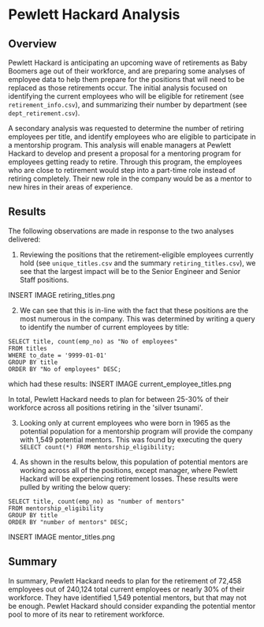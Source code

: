 # Pewlett Hackard Analysis
## Overview
Pewlett Hackard is anticipating an upcoming wave of retirements as Baby Boomers age out of their workforce, and are preparing some analyses of employee data to help them prepare for the positions that will need to be replaced as those retirements occur.  The initial analysis focused on identifying the current employees who will be eligible for retirement (see `retirement_info.csv`), and summarizing their number by department (see `dept_retirement.csv`). 

A secondary analysis was requested to determine the number of retiring employees per title, and identify employees who are eligible to participate in a mentorship program.  This analysis will enable managers at Pewlett Hackard to develop and present a proposal for a mentoring program for employees getting ready to retire. Through this program, the employees who are close to retirement would step into a part-time role instead of retiring completely. Their new role in the company would be as a mentor to new hires in their areas of experience. 

## Results
The following observations are made in response to the two analyses delivered:
 
1. Reviewing the positions that the retirement-eligible employees currently hold (see `unique_titles.csv` and the summary `retiring_titles.csv`), we see that the largest impact will be to the Senior Engineer and Senior Staff positions.

  INSERT IMAGE retiring_titles.png
  
2. We can see that this is in-line with the fact that these positions are the most numerous in the company. This was determined by writing a query to identify the number of current employees by title:
  ```
  SELECT title, count(emp_no) as "No of employees" 
  FROM titles
  WHERE to_date = '9999-01-01'
  GROUP BY title
  ORDER BY "No of employees" DESC;
  ```

  which had these results:
  INSERT IMAGE current_employee_titles.png

In total, Pewlett Hackard needs to plan for between 25-30% of their workforce across all positions retiring in the 'silver tsunami'.

3. Looking only at current employees who were born in 1965 as the potential population for a mentorship program will provide the company with 1,549 potential mentors.  This was found by executing the query `SELECT count(*) FROM mentorship_eligibility;`

4. As shown in the results below, this population of potential mentors are working across all of the positions, except manager, where Pewlett Hackard will be experiencing retirement losses. These results were pulled by writing the below query:

  ```
  SELECT title, count(emp_no) as "number of mentors" 
  FROM mentorship_eligibility
  GROUP BY title
  ORDER BY "number of mentors" DESC;
  ```

  INSERT IMAGE mentor_titles.png

## Summary
In summary, Pewlett Hackard needs to plan for the retirement of 72,458 employees out of 240,124 total current employees or nearly 30% of their workforce.  They have identified 1,549 potential mentors, but that may not be enough.  Pewlet Hackard should consider expanding the potential mentor pool to more of its near to retirement workforce.




  
